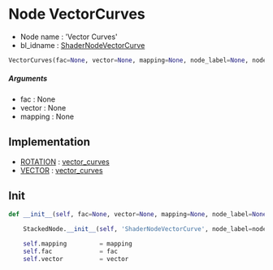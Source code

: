# Node VectorCurves

- Node name : 'Vector Curves'
- bl_idname : [ShaderNodeVectorCurve](https://docs.blender.org/api/current/bpy.types.ShaderNodeVectorCurve.html)


``` python
VectorCurves(fac=None, vector=None, mapping=None, node_label=None, node_color=None)
```
##### Arguments

- fac : None
- vector : None
- mapping : None

## Implementation

- [ROTATION](/docs/Shader/socket_ROTATION.md) : [vector_curves](/docs/Shader/socket_ROTATION.md#vector_curves)
- [VECTOR](/docs/Shader/socket_VECTOR.md) : [vector_curves](/docs/Shader/socket_VECTOR.md#vector_curves)

## Init

``` python
def __init__(self, fac=None, vector=None, mapping=None, node_label=None, node_color=None):

    StackedNode.__init__(self, 'ShaderNodeVectorCurve', node_label=node_label, node_color=node_color)

    self.mapping         = mapping
    self.fac             = fac
    self.vector          = vector
```
